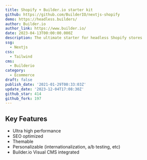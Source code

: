 ```yaml
---
title: Shopify + Builder.io starter kit
github: https://github.com/BuilderIO/nextjs-shopify
demo: https://headless.builders/
author: Builder.io
author_link: https://www.builder.io/
date: 2023-04-13T00:00:00.000Z
description: The ultimate starter for headless Shopify stores
ssg:
  - Nextjs
css:
  - Tailwind
cms:
  - Builderio
category:
  - Ecommerce
draft: false
publish_date: '2021-01-29T00:33:03Z'
update_date: '2023-12-04T17:08:30Z'
github_star: 414
github_fork: 197
---
```


## Key Features

- Ultra high performance
- SEO optimized
- Themable
- Personalizable (internationalization, a/b testing, etc)
- Builder.io Visual CMS integrated

